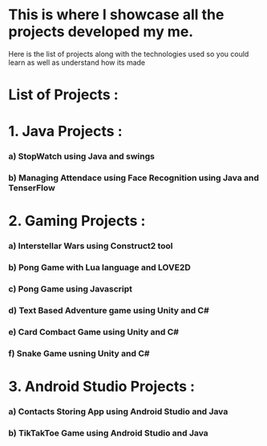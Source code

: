 # This is where I showcase all the projects developed my me.

Here is the list of projects along with the technologies used so you could learn as well as understand how its made


# List of Projects : 

# 1. Java Projects :
   ### a) StopWatch using Java and swings
   ### b) Managing Attendace using Face Recognition using Java and TenserFlow
   
# 2. Gaming Projects :
   ### a) Interstellar Wars using Construct2 tool
   ### b) Pong Game with Lua language and LOVE2D
   ### c) Pong Game using Javascript
   ### d) Text Based Adventure game using Unity and C#
   ### e) Card Combact Game using Unity and C#
   ### f) Snake Game usning Unity and C#

# 3. Android Studio Projects :
   ### a) Contacts Storing App using Android Studio and Java
   ### b) TikTakToe Game using Android Studio and Java
   

